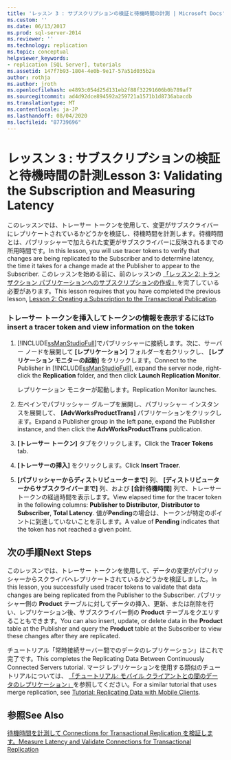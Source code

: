 ```yaml
---
title: 'レッスン 3 : サブスクリプションの検証と待機時間の計測 | Microsoft Docs'
ms.custom: ''
ms.date: 06/13/2017
ms.prod: sql-server-2014
ms.reviewer: ''
ms.technology: replication
ms.topic: conceptual
helpviewer_keywords:
- replication [SQL Server], tutorials
ms.assetid: 147f7b93-1804-4e0b-9e17-57a51d035b2a
author: rothja
ms.author: jroth
ms.openlocfilehash: e4893c054d25d131eb2f88f32291606b0b789af7
ms.sourcegitcommit: ad4d92dce894592a259721a1571b1d8736abacdb
ms.translationtype: MT
ms.contentlocale: ja-JP
ms.lasthandoff: 08/04/2020
ms.locfileid: "87739696"
---
```

# <a name="lesson-3-validating-the-subscription-and-measuring-latency"></a><span data-ttu-id="2f4f4-102">レッスン 3 : サブスクリプションの検証と待機時間の計測</span><span class="sxs-lookup"><span data-stu-id="2f4f4-102">Lesson 3: Validating the Subscription and Measuring Latency</span></span>
  <span data-ttu-id="2f4f4-103">このレッスンでは、トレーサー トークンを使用して、変更がサブスクライバーにレプリケートされているかどうかを検証し、待機時間を計測します。待機時間とは、パブリッシャーで加えられた変更がサブスクライバーに反映されるまでの所用時間です。</span><span class="sxs-lookup"><span data-stu-id="2f4f4-103">In this lesson, you will use tracer tokens to verify that changes are being replicated to the Subscriber and to determine latency, the time it takes for a change made at the Publisher to appear to the Subscriber.</span></span> <span data-ttu-id="2f4f4-104">このレッスンを始める前に、前のレッスンの [「レッスン 2: トランザクション パブリケーションへのサブスクリプションの作成」](lesson-2-creating-a-subscription-to-the-transactional-publication.md)を完了している必要があります。</span><span class="sxs-lookup"><span data-stu-id="2f4f4-104">This lesson requires that you have completed the previous lesson, [Lesson 2: Creating a Subscription to the Transactional Publication](lesson-2-creating-a-subscription-to-the-transactional-publication.md).</span></span>  
  
### <a name="to-insert-a-tracer-token-and-view-information-on-the-token"></a><span data-ttu-id="2f4f4-105">トレーサー トークンを挿入してトークンの情報を表示するには</span><span class="sxs-lookup"><span data-stu-id="2f4f4-105">To insert a tracer token and view information on the token</span></span>  
  
1.  <span data-ttu-id="2f4f4-106">[!INCLUDE[ssManStudioFull](../../includes/ssmanstudiofull-md.md)]でパブリッシャーに接続します。次に、サーバー ノードを展開して **[レプリケーション]** フォルダーを右クリックし、 **[レプリケーション モニターの起動]** をクリックします。</span><span class="sxs-lookup"><span data-stu-id="2f4f4-106">Connect to the Publisher in [!INCLUDE[ssManStudioFull](../../includes/ssmanstudiofull-md.md)], expand the server node, right-click the **Replication** folder, and then click **Launch Replication Monitor**.</span></span>  
  
     <span data-ttu-id="2f4f4-107">レプリケーション モニターが起動します。</span><span class="sxs-lookup"><span data-stu-id="2f4f4-107">Replication Monitor launches.</span></span>  
  
2.  <span data-ttu-id="2f4f4-108">左ペインでパブリッシャー グループを展開し、パブリッシャー インスタンスを展開して、 **[AdvWorksProductTrans]** パブリケーションをクリックします。</span><span class="sxs-lookup"><span data-stu-id="2f4f4-108">Expand a Publisher group in the left pane, expand the Publisher instance, and then click the **AdvWorksProductTrans** publication.</span></span>  
  
3.  <span data-ttu-id="2f4f4-109">**[トレーサー トークン]** タブをクリックします。</span><span class="sxs-lookup"><span data-stu-id="2f4f4-109">Click the **Tracer Tokens** tab.</span></span>  
  
4.  <span data-ttu-id="2f4f4-110">**[トレーサーの挿入]** をクリックします。</span><span class="sxs-lookup"><span data-stu-id="2f4f4-110">Click **Insert Tracer**.</span></span>  
  
5.  <span data-ttu-id="2f4f4-111">**[パブリッシャーからディストリビューターまで]** 列、 **[ディストリビューターからサブスクライバーまで]** 列、および **[合計待機時間]** 列で、トレーサー トークンの経過時間を表示します。</span><span class="sxs-lookup"><span data-stu-id="2f4f4-111">View elapsed time for the tracer token in the following columns: **Publisher to Distributor**, **Distributor to Subscriber**, **Total Latency**.</span></span> <span data-ttu-id="2f4f4-112">値が**Pending**の場合は、トークンが特定のポイントに到達していないことを示します。</span><span class="sxs-lookup"><span data-stu-id="2f4f4-112">A value of **Pending** indicates that the token has not reached a given point.</span></span>  
  
## <a name="next-steps"></a><span data-ttu-id="2f4f4-113">次の手順</span><span class="sxs-lookup"><span data-stu-id="2f4f4-113">Next Steps</span></span>  
 <span data-ttu-id="2f4f4-114">このレッスンでは、トレーサー トークンを使用して、データの変更がパブリッシャーからスクライバへレプリケートされているかどうかを検証しました。</span><span class="sxs-lookup"><span data-stu-id="2f4f4-114">In this lesson, you successfully used tracer tokens to validate that data changes are being replicated from the Publisher to the Subscriber.</span></span> <span data-ttu-id="2f4f4-115">パブリッシャー側の **Product** テーブルに対してデータの挿入、更新、または削除を行い、レプリケーション後、サブスクライバー側の **Product** テーブルをクエリすることもできます。</span><span class="sxs-lookup"><span data-stu-id="2f4f4-115">You can also insert, update, or delete data in the **Product** table at the Publisher and query the **Product** table at the Subscriber to view these changes after they are replicated.</span></span>  
  
 <span data-ttu-id="2f4f4-116">チュートリアル「常時接続サーバー間でのデータのレプリケーション」はこれで完了です。</span><span class="sxs-lookup"><span data-stu-id="2f4f4-116">This completes the Replicating Data Between Continuously Connected Servers tutorial.</span></span> <span data-ttu-id="2f4f4-117">マージ レプリケーションを使用する類似のチュートリアルについては、 [「チュートリアル: モバイル クライアントとの間のデータのレプリケーション」](tutorial-replicating-data-with-mobile-clients.md)を参照してください。</span><span class="sxs-lookup"><span data-stu-id="2f4f4-117">For a similar tutorial that uses merge replication, see [Tutorial: Replicating Data with Mobile Clients](tutorial-replicating-data-with-mobile-clients.md).</span></span>  
  
## <a name="see-also"></a><span data-ttu-id="2f4f4-118">参照</span><span class="sxs-lookup"><span data-stu-id="2f4f4-118">See Also</span></span>  
 [<span data-ttu-id="2f4f4-119">待機時間を計測して Connections for Transactional Replication を検証します。</span><span class="sxs-lookup"><span data-stu-id="2f4f4-119">Measure Latency and Validate Connections for Transactional Replication</span></span>](monitor/measure-latency-and-validate-connections-for-transactional-replication.md)  
  
  
